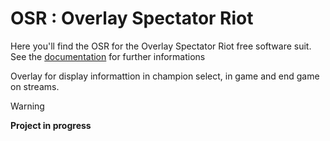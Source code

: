 # **OSR** : Overlay Spectator Riot
Here you'll find the OSR for the Overlay Spectator Riot free software suit.
See the [documentation](https://sky-csc.github.io/OSR/) for further informations

Overlay for display informattion in champion select, in game and end game on streams.

> [!WARNING]
> **Project in progress** 
